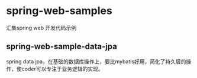 # spring-web-samples
汇集spring web 开发代码示例

## spring-web-sample-data-jpa
spring data jpa，在基础的数据库操作上，要比mybatis好用，简化了持久层的操作，使coder可以专注于业务逻辑的实现。

